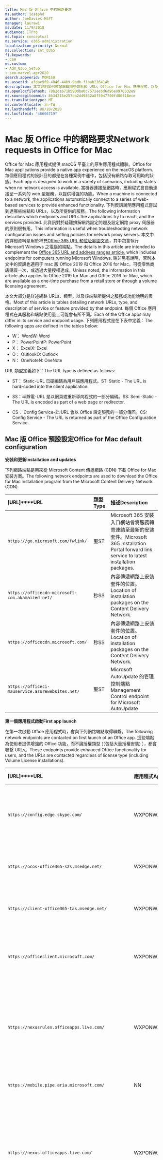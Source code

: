 ```yaml
---
title: Mac 版 Office 中的網路要求
ms.author: josephd
author: JoeDavies-MSFT
manager: laurawi
ms.date: 11/9/2018
audience: ITPro
ms.topic: conceptual
ms.service: o365-administration
localization_priority: Normal
ms.collection: Ent_O365
f1.keywords:
- CSH
ms.custom:
- Adm_O365_Setup
- seo-marvel-apr2020
search.appverid: MOM160
ms.assetid: afdae969-4046-44b9-9adb-f1bab216414b
description: 本文說明如何嘗試聯繫哪些端點和 URLs Office for Mac 應用程式，以及所提供的服務。
ms.openlocfilehash: 70b2da671b590dbe0c7572eebd6d96e0970532e9
ms.sourcegitcommit: 8634215e257ba2d49832a8f5947700fd00f18ece
ms.translationtype: MT
ms.contentlocale: zh-TW
ms.lasthandoff: 08/10/2020
ms.locfileid: "46606719"
---
```

# <a name="network-requests-in-office-for-mac"></a><span data-ttu-id="7caa7-103">Mac 版 Office 中的網路要求</span><span class="sxs-lookup"><span data-stu-id="7caa7-103">Network requests in Office for Mac</span></span>

<span data-ttu-id="7caa7-104">Office for Mac 應用程式提供 macOS 平臺上的原生應用程式體驗。</span><span class="sxs-lookup"><span data-stu-id="7caa7-104">Office for Mac applications provide a native app experience on the macOS platform.</span></span> <span data-ttu-id="7caa7-105">每個應用程式的設計目的都是在各種案例中運作，包括沒有網路存取可用時的狀態。</span><span class="sxs-lookup"><span data-stu-id="7caa7-105">Each app is designed to work in a variety of scenarios, including states when no network access is available.</span></span> <span data-ttu-id="7caa7-106">當機器連接至網路時，應用程式會自動連接至一系列的 web 型服務，以提供增強的功能。</span><span class="sxs-lookup"><span data-stu-id="7caa7-106">When a machine is connected to a network, the applications automatically connect to a series of web-based services to provide enhanced functionality.</span></span> <span data-ttu-id="7caa7-107">下列資訊說明應用程式嘗試到達哪些端點和 URLs，以及所提供的服務。</span><span class="sxs-lookup"><span data-stu-id="7caa7-107">The following information describes which endpoints and URLs the applications try to reach, and the services provided.</span></span> <span data-ttu-id="7caa7-108">此資訊對於疑難排解網路設定問題及設定網路 proxy 伺服器的原則很有用。</span><span class="sxs-lookup"><span data-stu-id="7caa7-108">This information is useful when troubleshooting network configuration issues and setting policies for network proxy servers.</span></span> <span data-ttu-id="7caa7-109">本文中的詳細資料是用於補充[Office 365 URL 和位址範圍文章](urls-and-ip-address-ranges.md)，其中包含執行 Microsoft Windows 之電腦的端點。</span><span class="sxs-lookup"><span data-stu-id="7caa7-109">The details in this article are intended to complement the [Office 365 URL and address ranges article](urls-and-ip-address-ranges.md), which includes endpoints for computers running Microsoft Windows.</span></span> <span data-ttu-id="7caa7-110">除非另有說明，否則本文中的資訊也適用于 mac 版 Office 2019 和 Office 2016 for Mac，可從零售商店購買一次，或透過大量授權達成。</span><span class="sxs-lookup"><span data-stu-id="7caa7-110">Unless noted, the information in this article also applies to Office 2019 for Mac and Office 2016 for Mac, which are available as a one-time purchase from a retail store or through a volume licensing agreement.</span></span> 

  
<span data-ttu-id="7caa7-111">本文大部分是詳述網路 URLs、類型，以及該端點所提供之服務或功能說明的表格。</span><span class="sxs-lookup"><span data-stu-id="7caa7-111">Most of this article is tables detailing network URLs, type, and description of service or feature provided by that endpoint.</span></span> <span data-ttu-id="7caa7-112">每個 Office 應用程式在其服務和端點使用量上可能會有所不同。</span><span class="sxs-lookup"><span data-stu-id="7caa7-112">Each of the Office apps may differ in its service and endpoint usage.</span></span> <span data-ttu-id="7caa7-113">下列應用程式是在下表中定義：</span><span class="sxs-lookup"><span data-stu-id="7caa7-113">The following apps are defined in the tables below:</span></span>
  
- <span data-ttu-id="7caa7-114">W： Word</span><span class="sxs-lookup"><span data-stu-id="7caa7-114">W: Word</span></span>
- <span data-ttu-id="7caa7-115">P： PowerPoint</span><span class="sxs-lookup"><span data-stu-id="7caa7-115">P: PowerPoint</span></span>
- <span data-ttu-id="7caa7-116">X： Excel</span><span class="sxs-lookup"><span data-stu-id="7caa7-116">X: Excel</span></span>
- <span data-ttu-id="7caa7-117">O： Outlook</span><span class="sxs-lookup"><span data-stu-id="7caa7-117">O: Outlook</span></span>
- <span data-ttu-id="7caa7-118">N： OneNote</span><span class="sxs-lookup"><span data-stu-id="7caa7-118">N: OneNote</span></span>
   
<span data-ttu-id="7caa7-119">URL 類型定義如下：</span><span class="sxs-lookup"><span data-stu-id="7caa7-119">The URL type is defined as follows:</span></span>
  
- <span data-ttu-id="7caa7-120">ST： Static-URL 已硬編碼為用戶端應用程式。</span><span class="sxs-lookup"><span data-stu-id="7caa7-120">ST: Static - The URL is hard-coded into the client application.</span></span>
    
- <span data-ttu-id="7caa7-121">SS：半靜電-URL 是以網頁或重新導向程式的一部分編碼。</span><span class="sxs-lookup"><span data-stu-id="7caa7-121">SS: Semi-Static - The URL is encoded as part of a web page or redirector.</span></span>
    
- <span data-ttu-id="7caa7-122">CS： Config Service-此 URL 會以 Office 設定服務的一部分傳回。</span><span class="sxs-lookup"><span data-stu-id="7caa7-122">CS: Config Service - The URL is returned as part of the Office Configuration Service.</span></span>

    
## <a name="office-for-mac-default-configuration"></a><span data-ttu-id="7caa7-123">Mac 版 Office 預設設定</span><span class="sxs-lookup"><span data-stu-id="7caa7-123">Office for Mac default configuration</span></span>

 <span data-ttu-id="7caa7-124">**安裝和更新**</span><span class="sxs-lookup"><span data-stu-id="7caa7-124">**Installation and updates**</span></span>
  
<span data-ttu-id="7caa7-125">下列網路端點是用來從 Microsoft Content 傳遞網路 (CDN) 下載 Office for Mac 安裝方案。</span><span class="sxs-lookup"><span data-stu-id="7caa7-125">The following network endpoints are used to download the Office for Mac installation program from the Microsoft Content Delivery Network (CDN).</span></span>
  
|<span data-ttu-id="7caa7-126">[URL]\*\*\*\*</span><span class="sxs-lookup"><span data-stu-id="7caa7-126">**URL**</span></span>|<span data-ttu-id="7caa7-127">**類型**</span><span class="sxs-lookup"><span data-stu-id="7caa7-127">**Type**</span></span>|<span data-ttu-id="7caa7-128">**描述**</span><span class="sxs-lookup"><span data-stu-id="7caa7-128">**Description**</span></span>|
|:-----|:-----|:-----|
|```https://go.microsoft.com/fwlink/```  <br/> |<span data-ttu-id="7caa7-129">聖</span><span class="sxs-lookup"><span data-stu-id="7caa7-129">ST</span></span>  <br/> |<span data-ttu-id="7caa7-130">Microsoft 365 安裝入口網站會將服務轉寄連結至最新的安裝套件。</span><span class="sxs-lookup"><span data-stu-id="7caa7-130">Microsoft 365 Installation Portal forward link service to latest installation packages.</span></span>  <br/> |
|```https://officecdn-microsoft-com.akamaized.net/```  <br/> |<span data-ttu-id="7caa7-131">秒</span><span class="sxs-lookup"><span data-stu-id="7caa7-131">SS</span></span>  <br/> |<span data-ttu-id="7caa7-132">內容傳遞網路上安裝套件的位置。</span><span class="sxs-lookup"><span data-stu-id="7caa7-132">Location of installation packages on the Content Delivery Network.</span></span>  <br/> |
|```https://officecdn.microsoft.com/```  <br/> |<span data-ttu-id="7caa7-133">秒</span><span class="sxs-lookup"><span data-stu-id="7caa7-133">SS</span></span>  <br/> |<span data-ttu-id="7caa7-134">內容傳遞網路上安裝套件的位置。</span><span class="sxs-lookup"><span data-stu-id="7caa7-134">Location of installation packages on the Content Delivery Network.</span></span>  <br/> |
|```https://officeci-mauservice.azurewebsites.net/```  <br/> |<span data-ttu-id="7caa7-135">聖</span><span class="sxs-lookup"><span data-stu-id="7caa7-135">ST</span></span>  <br/> |<span data-ttu-id="7caa7-136">Microsoft AutoUpdate 的管理控制端點</span><span class="sxs-lookup"><span data-stu-id="7caa7-136">Management Control endpoint for Microsoft AutoUpdate</span></span>  <br/> |
   
 <span data-ttu-id="7caa7-137">**第一個應用程式啟動**</span><span class="sxs-lookup"><span data-stu-id="7caa7-137">**First app launch**</span></span>
  
<span data-ttu-id="7caa7-138">在第一次啟動 Office 應用程式時，會與下列網路端點取得聯繫。</span><span class="sxs-lookup"><span data-stu-id="7caa7-138">The following network endpoints are contacted on first launch of an Office app.</span></span> <span data-ttu-id="7caa7-139">這些端點為使用者提供增強的 Office 功能，而不論授權類型 (（包括大量授權安裝) ），都會聯繫 URLs。</span><span class="sxs-lookup"><span data-stu-id="7caa7-139">These endpoints provide enhanced Office functionality for users, and the URLs are contacted regardless of license type (including Volume License installations).</span></span>
  
|<span data-ttu-id="7caa7-140">[URL]\*\*\*\*</span><span class="sxs-lookup"><span data-stu-id="7caa7-140">**URL**</span></span>|<span data-ttu-id="7caa7-141">**應用程式**</span><span class="sxs-lookup"><span data-stu-id="7caa7-141">**Apps**</span></span>|<span data-ttu-id="7caa7-142">**類型**</span><span class="sxs-lookup"><span data-stu-id="7caa7-142">**Type**</span></span>|<span data-ttu-id="7caa7-143">**描述**</span><span class="sxs-lookup"><span data-stu-id="7caa7-143">**Description**</span></span>|
|:-----|:-----|:-----|:-----|
|```https://config.edge.skype.com/```  <br/> |<span data-ttu-id="7caa7-144">WXPON</span><span class="sxs-lookup"><span data-stu-id="7caa7-144">WXPON</span></span>  <br/> |<span data-ttu-id="7caa7-145">聖</span><span class="sxs-lookup"><span data-stu-id="7caa7-145">ST</span></span>  <br/> |<span data-ttu-id="7caa7-146">' Flighting ' 設定-允許功能變亮及實驗。</span><span class="sxs-lookup"><span data-stu-id="7caa7-146">'Flighting' Configuration - allows for feature light-up and experimentation.</span></span>  <br/> |
|```https://ocos-office365-s2s.msedge.net/```  <br/> |<span data-ttu-id="7caa7-147">WXPON</span><span class="sxs-lookup"><span data-stu-id="7caa7-147">WXPON</span></span>  <br/> |<span data-ttu-id="7caa7-148">聖</span><span class="sxs-lookup"><span data-stu-id="7caa7-148">ST</span></span>  <br/> |<span data-ttu-id="7caa7-149">' Flighting ' 網路設定測試</span><span class="sxs-lookup"><span data-stu-id="7caa7-149">'Flighting' Network Configuration Test</span></span>  <br/> |
|```https://client-office365-tas.msedge.net/```  <br/> |<span data-ttu-id="7caa7-150">WXPON</span><span class="sxs-lookup"><span data-stu-id="7caa7-150">WXPON</span></span>  <br/> |<span data-ttu-id="7caa7-151">聖</span><span class="sxs-lookup"><span data-stu-id="7caa7-151">ST</span></span>  <br/> |<span data-ttu-id="7caa7-152">' Flighting ' 網路設定測試</span><span class="sxs-lookup"><span data-stu-id="7caa7-152">'Flighting' Network Configuration Test</span></span>  <br/> |
|```https://officeclient.microsoft.com/```  <br/> |<span data-ttu-id="7caa7-153">WXPON</span><span class="sxs-lookup"><span data-stu-id="7caa7-153">WXPON</span></span>  <br/> |<span data-ttu-id="7caa7-154">聖</span><span class="sxs-lookup"><span data-stu-id="7caa7-154">ST</span></span>  <br/> |<span data-ttu-id="7caa7-155">Office 設定服務-服務端點的主清單。</span><span class="sxs-lookup"><span data-stu-id="7caa7-155">Office Configuration Service - Master list of service endpoints.</span></span>  <br/> |
|```https://nexusrules.officeapps.live.com/```  <br/> |<span data-ttu-id="7caa7-156">WXPON</span><span class="sxs-lookup"><span data-stu-id="7caa7-156">WXPON</span></span>  <br/> |<span data-ttu-id="7caa7-157">聖</span><span class="sxs-lookup"><span data-stu-id="7caa7-157">ST</span></span>  <br/> |<span data-ttu-id="7caa7-158">Office 規則遙測下載-告知用戶端要上傳至遙測服務的資料和事件。</span><span class="sxs-lookup"><span data-stu-id="7caa7-158">Office Rules Telemetry download - Informs the client about what data and events to upload to the telemetry service.</span></span>  <br/> |
|```https://mobile.pipe.aria.microsoft.com/```  <br/> |<span data-ttu-id="7caa7-159">N</span><span class="sxs-lookup"><span data-stu-id="7caa7-159">N</span></span>  <br/> |<span data-ttu-id="7caa7-160">Cs</span><span class="sxs-lookup"><span data-stu-id="7caa7-160">CS</span></span>  <br/> |<span data-ttu-id="7caa7-161">OneNote 遙測服務</span><span class="sxs-lookup"><span data-stu-id="7caa7-161">OneNote Telemetry Service</span></span>  <br/> |
|```https://nexus.officeapps.live.com/```  <br/> |<span data-ttu-id="7caa7-162">WXPON</span><span class="sxs-lookup"><span data-stu-id="7caa7-162">WXPON</span></span>  <br/> |<span data-ttu-id="7caa7-163">聖</span><span class="sxs-lookup"><span data-stu-id="7caa7-163">ST</span></span>  <br/> |<span data-ttu-id="7caa7-164">Office 遙測上傳報告-"Heartbeart" 和在用戶端發生的錯誤事件會上傳至遙測服務。</span><span class="sxs-lookup"><span data-stu-id="7caa7-164">Office Telemetry Upload Reporting - "Heartbeart" and error events that occur on the client are uploaded to the telemetry service.</span></span>  <br/> |
|```https://templateservice.office.com/```  <br/> |<span data-ttu-id="7caa7-165">WXP</span><span class="sxs-lookup"><span data-stu-id="7caa7-165">WXP</span></span>  <br/> |<span data-ttu-id="7caa7-166">Cs</span><span class="sxs-lookup"><span data-stu-id="7caa7-166">CS</span></span>  <br/> |<span data-ttu-id="7caa7-167">Office 範本服務-為使用者提供線上檔範本。</span><span class="sxs-lookup"><span data-stu-id="7caa7-167">Office Template Service - Provides users with online document templates.</span></span>  <br/> |
|```https://omextemplates.content.office.net/```  <br/> |<span data-ttu-id="7caa7-168">WXP</span><span class="sxs-lookup"><span data-stu-id="7caa7-168">WXP</span></span>  <br/> |<span data-ttu-id="7caa7-169">Cs</span><span class="sxs-lookup"><span data-stu-id="7caa7-169">CS</span></span>  <br/> |<span data-ttu-id="7caa7-170">Office 範本下載-PNG 範本影像的儲存。</span><span class="sxs-lookup"><span data-stu-id="7caa7-170">Office Templates Downloads - Storage of PNG template images.</span></span>  <br/> |
|```https://store.office.com/```  <br/> |<span data-ttu-id="7caa7-171">WXP</span><span class="sxs-lookup"><span data-stu-id="7caa7-171">WXP</span></span>  <br/> |<span data-ttu-id="7caa7-172">Cs</span><span class="sxs-lookup"><span data-stu-id="7caa7-172">CS</span></span>  <br/> |<span data-ttu-id="7caa7-173">Office 應用程式的儲存區設定。</span><span class="sxs-lookup"><span data-stu-id="7caa7-173">Store configuration for Office apps.</span></span>  <br/> |
|```https://odc.officeapps.live.com/```  <br/> |<span data-ttu-id="7caa7-174">WXPN</span><span class="sxs-lookup"><span data-stu-id="7caa7-174">WXPN</span></span>  <br/> |<span data-ttu-id="7caa7-175">Cs</span><span class="sxs-lookup"><span data-stu-id="7caa7-175">CS</span></span>  <br/> |<span data-ttu-id="7caa7-176">Office 檔整合服務目錄 (服務和端點的清單) 和主領域探索。</span><span class="sxs-lookup"><span data-stu-id="7caa7-176">Office Document Integration Services Catalog (list of services and endpoints) and Home Realm Discovery.</span></span>  <br/> |
|```https://cdn.odc.officeapps.live.com/```  <br/> |<span data-ttu-id="7caa7-177">WXPON</span><span class="sxs-lookup"><span data-stu-id="7caa7-177">WXPON</span></span>  <br/> |<span data-ttu-id="7caa7-178">Cs</span><span class="sxs-lookup"><span data-stu-id="7caa7-178">CS</span></span>  <br/> |<span data-ttu-id="7caa7-179">家用領域探索 v2 的資源 (15.40 和更新版本) </span><span class="sxs-lookup"><span data-stu-id="7caa7-179">Resources for Home Realm Discovery v2 (15.40 and later)</span></span>  <br/> |
|```https://officecdn.microsoft.com/```  <br/> |<span data-ttu-id="7caa7-180">WXPON</span><span class="sxs-lookup"><span data-stu-id="7caa7-180">WXPON</span></span>  <br/> |<span data-ttu-id="7caa7-181">聖</span><span class="sxs-lookup"><span data-stu-id="7caa7-181">ST</span></span>  <br/> |<span data-ttu-id="7caa7-182">Microsoft AutoUpdate 資訊清單-檢查是否有可用的更新</span><span class="sxs-lookup"><span data-stu-id="7caa7-182">Microsoft AutoUpdate Manifests - checks to see if there are updates available</span></span>  <br/> |
|```https://ajax.aspnetcdn.com/```  <br/> |<span data-ttu-id="7caa7-183">WXPO</span><span class="sxs-lookup"><span data-stu-id="7caa7-183">WXPO</span></span>  <br/> |<span data-ttu-id="7caa7-184">秒</span><span class="sxs-lookup"><span data-stu-id="7caa7-184">SS</span></span>  <br/> |<span data-ttu-id="7caa7-185">Microsoft Ajax JavaScript 程式庫</span><span class="sxs-lookup"><span data-stu-id="7caa7-185">Microsoft Ajax JavaScript Library</span></span>  <br/> |
|```https://wikipedia.firstpartyapps.oaspapps.com/```  <br/> |<span data-ttu-id="7caa7-186">W</span><span class="sxs-lookup"><span data-stu-id="7caa7-186">W</span></span>  <br/> |<span data-ttu-id="7caa7-187">秒</span><span class="sxs-lookup"><span data-stu-id="7caa7-187">SS</span></span>  <br/> |<span data-ttu-id="7caa7-188">適用于 Office 的維琪百科應用程式設定和資源。</span><span class="sxs-lookup"><span data-stu-id="7caa7-188">Wikipedia app for Office configuration and resources.</span></span>  <br/> |
|```https://excelbingmap.firstpartyapps.oaspapps.com/```  <br/> |<span data-ttu-id="7caa7-189">X</span><span class="sxs-lookup"><span data-stu-id="7caa7-189">X</span></span>  <br/> |<span data-ttu-id="7caa7-190">秒</span><span class="sxs-lookup"><span data-stu-id="7caa7-190">SS</span></span>  <br/> |<span data-ttu-id="7caa7-191">適用于 Office 設定和資源的 Bing 地圖應用程式。</span><span class="sxs-lookup"><span data-stu-id="7caa7-191">Bing Map app for Office configuration and resources.</span></span>  <br/> |
|```https://peoplegraph.firstpartyapps.oaspapps.com/```  <br/> |<span data-ttu-id="7caa7-192">X</span><span class="sxs-lookup"><span data-stu-id="7caa7-192">X</span></span>  <br/> |<span data-ttu-id="7caa7-193">秒</span><span class="sxs-lookup"><span data-stu-id="7caa7-193">SS</span></span>  <br/> |<span data-ttu-id="7caa7-194">Office 設定和資源的人員圖表應用程式。</span><span class="sxs-lookup"><span data-stu-id="7caa7-194">People Graph app for Office configuration and resources.</span></span>  <br/> |
|```https://www.onenote.com/```  <br/> |<span data-ttu-id="7caa7-195">N</span><span class="sxs-lookup"><span data-stu-id="7caa7-195">N</span></span>  <br/> |<span data-ttu-id="7caa7-196">聖</span><span class="sxs-lookup"><span data-stu-id="7caa7-196">ST</span></span>  <br/> |<span data-ttu-id="7caa7-197">OneNote 的新內容。</span><span class="sxs-lookup"><span data-stu-id="7caa7-197">What's New content for OneNote.</span></span>  <br/> |
|```https://site-cdn.onenote.net/```  <br/> |<span data-ttu-id="7caa7-198">N</span><span class="sxs-lookup"><span data-stu-id="7caa7-198">N</span></span>  <br/> |<span data-ttu-id="7caa7-199">聖</span><span class="sxs-lookup"><span data-stu-id="7caa7-199">ST</span></span>  <br/> |<span data-ttu-id="7caa7-200">OneNote 的新內容。</span><span class="sxs-lookup"><span data-stu-id="7caa7-200">New content for OneNote.</span></span>  <br/> |
|```https://site-cdn.onenote.net/```  <br/> |<span data-ttu-id="7caa7-201">N</span><span class="sxs-lookup"><span data-stu-id="7caa7-201">N</span></span>  <br/> |<span data-ttu-id="7caa7-202">秒</span><span class="sxs-lookup"><span data-stu-id="7caa7-202">SS</span></span>  <br/> |<span data-ttu-id="7caa7-203">OneNote 的新圖像。</span><span class="sxs-lookup"><span data-stu-id="7caa7-203">What's New images for OneNote.</span></span>  <br/> |
|```https://acompli.helpshift.com/```  <br/> |<span data-ttu-id="7caa7-204">O</span><span class="sxs-lookup"><span data-stu-id="7caa7-204">O</span></span>  <br/> |<span data-ttu-id="7caa7-205">聖</span><span class="sxs-lookup"><span data-stu-id="7caa7-205">ST</span></span>  <br/> |<span data-ttu-id="7caa7-206">應用程式內支援服務。</span><span class="sxs-lookup"><span data-stu-id="7caa7-206">In-app Support Service.</span></span>  <br/> |
|```https://prod-global-autodetect.acompli.net/```  <br/> |<span data-ttu-id="7caa7-207">O</span><span class="sxs-lookup"><span data-stu-id="7caa7-207">O</span></span>  <br/> |<span data-ttu-id="7caa7-208">聖</span><span class="sxs-lookup"><span data-stu-id="7caa7-208">ST</span></span>  <br/> |<span data-ttu-id="7caa7-209">電子郵件帳戶偵測服務。</span><span class="sxs-lookup"><span data-stu-id="7caa7-209">Email Account Detection Service.</span></span>  <br/> |
|```https://autodiscover-s.outlook.com/```  <br/> |<span data-ttu-id="7caa7-210">WXPO</span><span class="sxs-lookup"><span data-stu-id="7caa7-210">WXPO</span></span>  <br/> |<span data-ttu-id="7caa7-211">聖</span><span class="sxs-lookup"><span data-stu-id="7caa7-211">ST</span></span>  <br/> |<span data-ttu-id="7caa7-212">Outlook 自動探索</span><span class="sxs-lookup"><span data-stu-id="7caa7-212">Outlook AutoDiscovery</span></span>  <br/> |
|```https://outlook.office365.com/```  <br/> |<span data-ttu-id="7caa7-213">WXPO</span><span class="sxs-lookup"><span data-stu-id="7caa7-213">WXPO</span></span>  <br/> |<span data-ttu-id="7caa7-214">聖</span><span class="sxs-lookup"><span data-stu-id="7caa7-214">ST</span></span>  <br/> |<span data-ttu-id="7caa7-215">Microsoft 365 服務的 Outlook 端點。</span><span class="sxs-lookup"><span data-stu-id="7caa7-215">Outlook endpoint for Microsoft 365 service.</span></span>  <br/> |
|```https://r1.res.office365.com/```  <br/> |<span data-ttu-id="7caa7-216">O</span><span class="sxs-lookup"><span data-stu-id="7caa7-216">O</span></span>  <br/> |<span data-ttu-id="7caa7-217">聖</span><span class="sxs-lookup"><span data-stu-id="7caa7-217">ST</span></span>  <br/> |<span data-ttu-id="7caa7-218">Outlook 增益集的圖示。</span><span class="sxs-lookup"><span data-stu-id="7caa7-218">Icons for Outlook add-ins.</span></span>  <br/> |
   
> [!NOTE]
> <span data-ttu-id="7caa7-219">Office 設定服務充當所有 Microsoft Office 用戶端的自動探索服務，而不只是 Mac 的功能。</span><span class="sxs-lookup"><span data-stu-id="7caa7-219">The Office Configuration Service acts as an auto-discovery service for all Microsoft Office clients, not just for Mac.</span></span> <span data-ttu-id="7caa7-220">在回應中傳回的端點是非靜態的，因為這項變更很少，但仍然可行。</span><span class="sxs-lookup"><span data-stu-id="7caa7-220">The endpoints returned in the response are semi-static in that change is very infrequent, but still possible.</span></span> 
  
 <span data-ttu-id="7caa7-221">**登入**</span><span class="sxs-lookup"><span data-stu-id="7caa7-221">**Sign-in**</span></span>
  
<span data-ttu-id="7caa7-222">登入雲端式儲存體時，會聯繫到下列網路端點。</span><span class="sxs-lookup"><span data-stu-id="7caa7-222">The following network endpoints are contacted when signing in to cloud-based storage.</span></span> <span data-ttu-id="7caa7-223">視您的帳戶類型而定，可能會聯繫到不同的服務。</span><span class="sxs-lookup"><span data-stu-id="7caa7-223">Depending on your account type, different services may be contacted.</span></span> <span data-ttu-id="7caa7-224">例如：</span><span class="sxs-lookup"><span data-stu-id="7caa7-224">For example:</span></span>
  
- <span data-ttu-id="7caa7-225">**MSA： Microsoft 帳戶**-通常用於消費和零售案例</span><span class="sxs-lookup"><span data-stu-id="7caa7-225">**MSA: Microsoft Account** - typically used for consumer and retail scenarios</span></span> 
    
- <span data-ttu-id="7caa7-226">**OrgID：組織帳戶**-通常用於商業案例</span><span class="sxs-lookup"><span data-stu-id="7caa7-226">**OrgID: Organization Account** - typically used for commercial scenarios</span></span> 
    
|<span data-ttu-id="7caa7-227">[URL]\*\*\*\*</span><span class="sxs-lookup"><span data-stu-id="7caa7-227">**URL**</span></span>|<span data-ttu-id="7caa7-228">**應用程式**</span><span class="sxs-lookup"><span data-stu-id="7caa7-228">**Apps**</span></span>|<span data-ttu-id="7caa7-229">**類型**</span><span class="sxs-lookup"><span data-stu-id="7caa7-229">**Type**</span></span>|<span data-ttu-id="7caa7-230">**描述**</span><span class="sxs-lookup"><span data-stu-id="7caa7-230">**Description**</span></span>|
|:-----|:-----|:-----|:-----|
|```https://login.windows.net/```  <br/> |<span data-ttu-id="7caa7-231">WXPON</span><span class="sxs-lookup"><span data-stu-id="7caa7-231">WXPON</span></span>  <br/> |<span data-ttu-id="7caa7-232">聖</span><span class="sxs-lookup"><span data-stu-id="7caa7-232">ST</span></span>  <br/> |<span data-ttu-id="7caa7-233">Windows 授權服務</span><span class="sxs-lookup"><span data-stu-id="7caa7-233">Windows Authorization Service</span></span>  <br/> |
|```https://login.microsoftonline.com/```  <br/> |<span data-ttu-id="7caa7-234">WXPON</span><span class="sxs-lookup"><span data-stu-id="7caa7-234">WXPON</span></span>  <br/> |<span data-ttu-id="7caa7-235">聖</span><span class="sxs-lookup"><span data-stu-id="7caa7-235">ST</span></span>  <br/> |<span data-ttu-id="7caa7-236">Microsoft 365 登入服務 (OrgID) </span><span class="sxs-lookup"><span data-stu-id="7caa7-236">Microsoft 365 Login Service (OrgID)</span></span>  <br/> |
|```https://login.live.com/```  <br/> |<span data-ttu-id="7caa7-237">WXPON</span><span class="sxs-lookup"><span data-stu-id="7caa7-237">WXPON</span></span>  <br/> |<span data-ttu-id="7caa7-238">聖</span><span class="sxs-lookup"><span data-stu-id="7caa7-238">ST</span></span>  <br/> |<span data-ttu-id="7caa7-239">Microsoft 帳戶登入服務 (MSA) </span><span class="sxs-lookup"><span data-stu-id="7caa7-239">Microsoft Account Login Service (MSA)</span></span>  <br/> |
|```https://auth.gfx.ms/```  <br/> |<span data-ttu-id="7caa7-240">WXPON</span><span class="sxs-lookup"><span data-stu-id="7caa7-240">WXPON</span></span>  <br/> |<span data-ttu-id="7caa7-241">Cs</span><span class="sxs-lookup"><span data-stu-id="7caa7-241">CS</span></span>  <br/> |<span data-ttu-id="7caa7-242">Microsoft 帳戶登入服務協助 (MSA) </span><span class="sxs-lookup"><span data-stu-id="7caa7-242">Microsoft Account Login Service Helper (MSA)</span></span>  <br/> |
|```https://secure.aadcdn.microsoftonline-p.com/```  <br/> |<span data-ttu-id="7caa7-243">WXPON</span><span class="sxs-lookup"><span data-stu-id="7caa7-243">WXPON</span></span>  <br/> |<span data-ttu-id="7caa7-244">秒</span><span class="sxs-lookup"><span data-stu-id="7caa7-244">SS</span></span>  <br/> |<span data-ttu-id="7caa7-245">Microsoft 365 登入署名 (OrgID) </span><span class="sxs-lookup"><span data-stu-id="7caa7-245">Microsoft 365 Login Branding (OrgID)</span></span>  <br/> |
|```https://ocws.officeapps.live.com/```  <br/> |<span data-ttu-id="7caa7-246">WXPN</span><span class="sxs-lookup"><span data-stu-id="7caa7-246">WXPN</span></span>  <br/> |<span data-ttu-id="7caa7-247">Cs</span><span class="sxs-lookup"><span data-stu-id="7caa7-247">CS</span></span>  <br/> |<span data-ttu-id="7caa7-248">檔和位置存放區定位器</span><span class="sxs-lookup"><span data-stu-id="7caa7-248">Document and Places Storage Locator</span></span>  <br/> |
|```https://roaming.officeapps.live.com/```  <br/> |<span data-ttu-id="7caa7-249">WXPN</span><span class="sxs-lookup"><span data-stu-id="7caa7-249">WXPN</span></span>  <br/> |<span data-ttu-id="7caa7-250">Cs</span><span class="sxs-lookup"><span data-stu-id="7caa7-250">CS</span></span>  <br/> |<span data-ttu-id="7caa7-251">最近使用 (MRU) 檔服務</span><span class="sxs-lookup"><span data-stu-id="7caa7-251">Most Recently Used (MRU) document service</span></span>  <br/> |
   
> [!NOTE]
> <span data-ttu-id="7caa7-252">若為訂閱型和零售授權，登入都會啟用產品，並可存取雲端資源，例如 OneDrive。</span><span class="sxs-lookup"><span data-stu-id="7caa7-252">For subscription-based and retail licenses, signing in both activates the product, and enables access to cloud resources such as OneDrive.</span></span> <span data-ttu-id="7caa7-253">在大量授權安裝中，預設) 使用者仍會收到登入 (，但只有在產品已經啟用時，才需要存取雲端資源。</span><span class="sxs-lookup"><span data-stu-id="7caa7-253">For Volume License installations, users are still prompted to sign-in (by default), but that is only required for access to cloud resources, as the product is already activated.</span></span> 
  
 <span data-ttu-id="7caa7-254">**產品啟用**</span><span class="sxs-lookup"><span data-stu-id="7caa7-254">**Product activation**</span></span>
  
<span data-ttu-id="7caa7-255">下列網路端點適用于 Microsoft 365 訂閱和零售授權啟用。</span><span class="sxs-lookup"><span data-stu-id="7caa7-255">The following network endpoints apply to Microsoft 365 Subscription and Retail License activations.</span></span> <span data-ttu-id="7caa7-256">具體而言，這不會套用到大量授權安裝。</span><span class="sxs-lookup"><span data-stu-id="7caa7-256">Specifically, this does NOT apply to Volume License installations.</span></span>
  
|<span data-ttu-id="7caa7-257">[URL]\*\*\*\*</span><span class="sxs-lookup"><span data-stu-id="7caa7-257">**URL**</span></span>|<span data-ttu-id="7caa7-258">**應用程式**</span><span class="sxs-lookup"><span data-stu-id="7caa7-258">**Apps**</span></span>|<span data-ttu-id="7caa7-259">**類型**</span><span class="sxs-lookup"><span data-stu-id="7caa7-259">**Type**</span></span>|<span data-ttu-id="7caa7-260">**描述**</span><span class="sxs-lookup"><span data-stu-id="7caa7-260">**Description**</span></span>|
|:-----|:-----|:-----|:-----|
|```https://ols.officeapps.live.com/```  <br/> |<span data-ttu-id="7caa7-261">WXPON</span><span class="sxs-lookup"><span data-stu-id="7caa7-261">WXPON</span></span>  <br/> |<span data-ttu-id="7caa7-262">Cs</span><span class="sxs-lookup"><span data-stu-id="7caa7-262">CS</span></span>  <br/> |<span data-ttu-id="7caa7-263">Office 授權服務</span><span class="sxs-lookup"><span data-stu-id="7caa7-263">Office Licensing Service</span></span>  <br/> |
   
 <span data-ttu-id="7caa7-264">**新的內容**</span><span class="sxs-lookup"><span data-stu-id="7caa7-264">**What's New content**</span></span>
  
<span data-ttu-id="7caa7-265">下列網路端點只適用于 Microsoft 365 訂閱。</span><span class="sxs-lookup"><span data-stu-id="7caa7-265">The following network endpoints apply to Microsoft 365 Subscription only.</span></span>
  
|<span data-ttu-id="7caa7-266">[URL]\*\*\*\*</span><span class="sxs-lookup"><span data-stu-id="7caa7-266">**URL**</span></span>|<span data-ttu-id="7caa7-267">**應用程式**</span><span class="sxs-lookup"><span data-stu-id="7caa7-267">**Apps**</span></span>|<span data-ttu-id="7caa7-268">**類型**</span><span class="sxs-lookup"><span data-stu-id="7caa7-268">**Type**</span></span>|<span data-ttu-id="7caa7-269">**描述**</span><span class="sxs-lookup"><span data-stu-id="7caa7-269">**Description**</span></span>|
|:-----|:-----|:-----|:-----|
|```https://contentstorage.osi.office.net/```  <br/> |<span data-ttu-id="7caa7-270">WXPO</span><span class="sxs-lookup"><span data-stu-id="7caa7-270">WXPO</span></span>  <br/> |<span data-ttu-id="7caa7-271">秒</span><span class="sxs-lookup"><span data-stu-id="7caa7-271">SS</span></span>  <br/> |<span data-ttu-id="7caa7-272">何謂「新的 JSON 頁面」內容。</span><span class="sxs-lookup"><span data-stu-id="7caa7-272">What's New JSON page content.</span></span>  <br/> |
   
 <span data-ttu-id="7caa7-273">**研究工具**</span><span class="sxs-lookup"><span data-stu-id="7caa7-273">**Researcher**</span></span>
  
<span data-ttu-id="7caa7-274">下列網路端點只適用于 Microsoft 365 訂閱。</span><span class="sxs-lookup"><span data-stu-id="7caa7-274">The following network endpoints apply to Microsoft 365 Subscription only.</span></span>
  
|<span data-ttu-id="7caa7-275">[URL]\*\*\*\*</span><span class="sxs-lookup"><span data-stu-id="7caa7-275">**URL**</span></span>|<span data-ttu-id="7caa7-276">**應用程式**</span><span class="sxs-lookup"><span data-stu-id="7caa7-276">**Apps**</span></span>|<span data-ttu-id="7caa7-277">**類型**</span><span class="sxs-lookup"><span data-stu-id="7caa7-277">**Type**</span></span>|<span data-ttu-id="7caa7-278">**描述**</span><span class="sxs-lookup"><span data-stu-id="7caa7-278">**Description**</span></span>|
|:-----|:-----|:-----|:-----|
|```https://entity.osi.office.net/```  <br/> |<span data-ttu-id="7caa7-279">W</span><span class="sxs-lookup"><span data-stu-id="7caa7-279">W</span></span>  <br/> |<span data-ttu-id="7caa7-280">Cs</span><span class="sxs-lookup"><span data-stu-id="7caa7-280">CS</span></span>  <br/> |<span data-ttu-id="7caa7-281">研究員 Web 服務</span><span class="sxs-lookup"><span data-stu-id="7caa7-281">Researcher Web Service</span></span>  <br/> |
|```https://cdn.entity.osi.office.net/```  <br/> |<span data-ttu-id="7caa7-282">W</span><span class="sxs-lookup"><span data-stu-id="7caa7-282">W</span></span>  <br/> |<span data-ttu-id="7caa7-283">Cs</span><span class="sxs-lookup"><span data-stu-id="7caa7-283">CS</span></span>  <br/> |<span data-ttu-id="7caa7-284">研究員靜態內容</span><span class="sxs-lookup"><span data-stu-id="7caa7-284">Researcher Static Content</span></span>  <br/> |
|```https://www.bing.com/```  <br/> |<span data-ttu-id="7caa7-285">W</span><span class="sxs-lookup"><span data-stu-id="7caa7-285">W</span></span>  <br/> |<span data-ttu-id="7caa7-286">Cs</span><span class="sxs-lookup"><span data-stu-id="7caa7-286">CS</span></span>  <br/> |<span data-ttu-id="7caa7-287">研究員內容提供者</span><span class="sxs-lookup"><span data-stu-id="7caa7-287">Researcher Content Provider</span></span>  <br/> |
   
 <span data-ttu-id="7caa7-288">**智慧查閱**</span><span class="sxs-lookup"><span data-stu-id="7caa7-288">**Smart Lookup**</span></span>
  
<span data-ttu-id="7caa7-289">下列網路端點同時適用于 Microsoft 365 訂閱和零售/大量授權啟用。</span><span class="sxs-lookup"><span data-stu-id="7caa7-289">The following network endpoints apply to both Microsoft 365 Subscription and Retail/Volume License activations.</span></span>
  
|<span data-ttu-id="7caa7-290">[URL]\*\*\*\*</span><span class="sxs-lookup"><span data-stu-id="7caa7-290">**URL**</span></span>|<span data-ttu-id="7caa7-291">**應用程式**</span><span class="sxs-lookup"><span data-stu-id="7caa7-291">**Apps**</span></span>|<span data-ttu-id="7caa7-292">**類型**</span><span class="sxs-lookup"><span data-stu-id="7caa7-292">**Type**</span></span>|<span data-ttu-id="7caa7-293">**描述**</span><span class="sxs-lookup"><span data-stu-id="7caa7-293">**Description**</span></span>|
|:-----|:-----|:-----|:-----|
|```https://uci.officeapps.live.com/```  <br/> |<span data-ttu-id="7caa7-294">WXPN</span><span class="sxs-lookup"><span data-stu-id="7caa7-294">WXPN</span></span>  <br/> |<span data-ttu-id="7caa7-295">Cs</span><span class="sxs-lookup"><span data-stu-id="7caa7-295">CS</span></span>  <br/> |<span data-ttu-id="7caa7-296">Insights Web 服務</span><span class="sxs-lookup"><span data-stu-id="7caa7-296">Insights Web Service</span></span>  <br/> |
|```https://ajax.googleapis.com/```  <br/> |<span data-ttu-id="7caa7-297">WXPN</span><span class="sxs-lookup"><span data-stu-id="7caa7-297">WXPN</span></span>  <br/> |<span data-ttu-id="7caa7-298">Cs</span><span class="sxs-lookup"><span data-stu-id="7caa7-298">CS</span></span>  <br/> |<span data-ttu-id="7caa7-299">JQuery 程式庫</span><span class="sxs-lookup"><span data-stu-id="7caa7-299">JQuery Library</span></span>  <br/> |
|```https://cdnjs.cloudflare.com/```  <br/> |<span data-ttu-id="7caa7-300">WXPN</span><span class="sxs-lookup"><span data-stu-id="7caa7-300">WXPN</span></span>  <br/> |<span data-ttu-id="7caa7-301">Cs</span><span class="sxs-lookup"><span data-stu-id="7caa7-301">CS</span></span>  <br/> |<span data-ttu-id="7caa7-302">支援 JavaScript 程式庫</span><span class="sxs-lookup"><span data-stu-id="7caa7-302">Supporting JavaScript Library</span></span>  <br/> |
|```https://www.bing.com/```  <br/> |<span data-ttu-id="7caa7-303">WXPN</span><span class="sxs-lookup"><span data-stu-id="7caa7-303">WXPN</span></span>  <br/> |<span data-ttu-id="7caa7-304">Cs</span><span class="sxs-lookup"><span data-stu-id="7caa7-304">CS</span></span>  <br/> |<span data-ttu-id="7caa7-305">Insights 內容提供者</span><span class="sxs-lookup"><span data-stu-id="7caa7-305">Insights Content Provider</span></span>  <br/> |
|```https://tse1.mm.bing.net/```  <br/> |<span data-ttu-id="7caa7-306">WXPN</span><span class="sxs-lookup"><span data-stu-id="7caa7-306">WXPN</span></span>  <br/> |<span data-ttu-id="7caa7-307">Cs</span><span class="sxs-lookup"><span data-stu-id="7caa7-307">CS</span></span>  <br/> |<span data-ttu-id="7caa7-308">Insights 內容提供者</span><span class="sxs-lookup"><span data-stu-id="7caa7-308">Insights Content Provider</span></span>  <br/> |
   
 <span data-ttu-id="7caa7-309">**PowerPoint 設計工具**</span><span class="sxs-lookup"><span data-stu-id="7caa7-309">**PowerPoint Designer**</span></span>
  
<span data-ttu-id="7caa7-310">下列網路端點只適用于 Microsoft 365 訂閱。</span><span class="sxs-lookup"><span data-stu-id="7caa7-310">The following network endpoints apply to Microsoft 365 Subscription only.</span></span>
  
|<span data-ttu-id="7caa7-311">[URL]\*\*\*\*</span><span class="sxs-lookup"><span data-stu-id="7caa7-311">**URL**</span></span>|<span data-ttu-id="7caa7-312">**應用程式**</span><span class="sxs-lookup"><span data-stu-id="7caa7-312">**Apps**</span></span>|<span data-ttu-id="7caa7-313">**類型**</span><span class="sxs-lookup"><span data-stu-id="7caa7-313">**Type**</span></span>|<span data-ttu-id="7caa7-314">**描述**</span><span class="sxs-lookup"><span data-stu-id="7caa7-314">**Description**</span></span>|
|:-----|:-----|:-----|:-----|
|```https://pptsgs.officeapps.live.com/```  <br/> |<span data-ttu-id="7caa7-315">P</span><span class="sxs-lookup"><span data-stu-id="7caa7-315">P</span></span>  <br/> |<span data-ttu-id="7caa7-316">Cs</span><span class="sxs-lookup"><span data-stu-id="7caa7-316">CS</span></span>  <br/> |<span data-ttu-id="7caa7-317">PowerPoint 設計工具 web 服務</span><span class="sxs-lookup"><span data-stu-id="7caa7-317">PowerPoint Designer web service</span></span>  <br/> |
   
 <span data-ttu-id="7caa7-318">**PowerPoint 快速啟動工具**</span><span class="sxs-lookup"><span data-stu-id="7caa7-318">**PowerPoint QuickStarter**</span></span>
  
<span data-ttu-id="7caa7-319">下列網路端點只適用于 Microsoft 365 訂閱。</span><span class="sxs-lookup"><span data-stu-id="7caa7-319">The following network endpoints apply to Microsoft 365 Subscription only.</span></span>
  
|<span data-ttu-id="7caa7-320">[URL]\*\*\*\*</span><span class="sxs-lookup"><span data-stu-id="7caa7-320">**URL**</span></span>|<span data-ttu-id="7caa7-321">**應用程式**</span><span class="sxs-lookup"><span data-stu-id="7caa7-321">**Apps**</span></span>|<span data-ttu-id="7caa7-322">**類型**</span><span class="sxs-lookup"><span data-stu-id="7caa7-322">**Type**</span></span>|<span data-ttu-id="7caa7-323">**描述**</span><span class="sxs-lookup"><span data-stu-id="7caa7-323">**Description**</span></span>|
|:-----|:-----|:-----|:-----|
|```https://pptcts.officeapps.live.com/```  <br/> |<span data-ttu-id="7caa7-324">P</span><span class="sxs-lookup"><span data-stu-id="7caa7-324">P</span></span>  <br/> |<span data-ttu-id="7caa7-325">Cs</span><span class="sxs-lookup"><span data-stu-id="7caa7-325">CS</span></span>  <br/> |<span data-ttu-id="7caa7-326">PowerPoint 快速啟動工具 web 服務</span><span class="sxs-lookup"><span data-stu-id="7caa7-326">PowerPoint QuickStarter web service</span></span>  <br/> |
   
 <span data-ttu-id="7caa7-327">**傳送微笑/Frown**</span><span class="sxs-lookup"><span data-stu-id="7caa7-327">**Send a Smile/Frown**</span></span>
  
<span data-ttu-id="7caa7-328">下列網路端點同時適用于 Microsoft 365 訂閱和零售/大量授權啟用。</span><span class="sxs-lookup"><span data-stu-id="7caa7-328">The following network endpoints apply to both Microsoft 365 Subscription and Retail/Volume License activations.</span></span>
  
|<span data-ttu-id="7caa7-329">[URL]\*\*\*\*</span><span class="sxs-lookup"><span data-stu-id="7caa7-329">**URL**</span></span>|<span data-ttu-id="7caa7-330">**應用程式**</span><span class="sxs-lookup"><span data-stu-id="7caa7-330">**Apps**</span></span>|<span data-ttu-id="7caa7-331">**類型**</span><span class="sxs-lookup"><span data-stu-id="7caa7-331">**Type**</span></span>|<span data-ttu-id="7caa7-332">**描述**</span><span class="sxs-lookup"><span data-stu-id="7caa7-332">**Description**</span></span>|
|:-----|:-----|:-----|:-----|
|```https://sas.office.microsoft.com/```  <br/> |<span data-ttu-id="7caa7-333">WXPON</span><span class="sxs-lookup"><span data-stu-id="7caa7-333">WXPON</span></span>  <br/> |<span data-ttu-id="7caa7-334">Cs</span><span class="sxs-lookup"><span data-stu-id="7caa7-334">CS</span></span>  <br/> |<span data-ttu-id="7caa7-335">傳送微笑服務</span><span class="sxs-lookup"><span data-stu-id="7caa7-335">Send a Smile Service</span></span>  <br/> |
   
 <span data-ttu-id="7caa7-336">**聯絡人支援**</span><span class="sxs-lookup"><span data-stu-id="7caa7-336">**Contact Support**</span></span>
  
<span data-ttu-id="7caa7-337">下列網路端點同時適用于 Microsoft 365 訂閱和零售/大量授權啟用。</span><span class="sxs-lookup"><span data-stu-id="7caa7-337">The following network endpoints apply to both Microsoft 365 Subscription and Retail/Volume License activations.</span></span>
  
|<span data-ttu-id="7caa7-338">[URL]\*\*\*\*</span><span class="sxs-lookup"><span data-stu-id="7caa7-338">**URL**</span></span>|<span data-ttu-id="7caa7-339">**應用程式**</span><span class="sxs-lookup"><span data-stu-id="7caa7-339">**Apps**</span></span>|<span data-ttu-id="7caa7-340">**類型**</span><span class="sxs-lookup"><span data-stu-id="7caa7-340">**Type**</span></span>|<span data-ttu-id="7caa7-341">**描述**</span><span class="sxs-lookup"><span data-stu-id="7caa7-341">**Description**</span></span>|
|:-----|:-----|:-----|:-----|
|```https://powerlift-frontdesk.acompli.net/```  <br/> |<span data-ttu-id="7caa7-342">O</span><span class="sxs-lookup"><span data-stu-id="7caa7-342">O</span></span>  <br/> |<span data-ttu-id="7caa7-343">Cs</span><span class="sxs-lookup"><span data-stu-id="7caa7-343">CS</span></span>  <br/> |<span data-ttu-id="7caa7-344">聯絡人支援服務</span><span class="sxs-lookup"><span data-stu-id="7caa7-344">Contact Support Service</span></span>  <br/> |
|```https://acompli.helpshift.com/```  <br/> |<span data-ttu-id="7caa7-345">O</span><span class="sxs-lookup"><span data-stu-id="7caa7-345">O</span></span>  <br/> |<span data-ttu-id="7caa7-346">Cs</span><span class="sxs-lookup"><span data-stu-id="7caa7-346">CS</span></span>  <br/> |<span data-ttu-id="7caa7-347">應用程式內支援服務</span><span class="sxs-lookup"><span data-stu-id="7caa7-347">In-app Support Service</span></span>  <br/> |
   
 <span data-ttu-id="7caa7-348">**另存為 PDF**</span><span class="sxs-lookup"><span data-stu-id="7caa7-348">**Save As PDF**</span></span>
  
<span data-ttu-id="7caa7-349">下列網路端點同時適用于 Microsoft 365 訂閱和零售/大量授權啟用。</span><span class="sxs-lookup"><span data-stu-id="7caa7-349">The following network endpoints apply to both Microsoft 365 Subscription and Retail/Volume License activations.</span></span>
  
|<span data-ttu-id="7caa7-350">[URL]\*\*\*\*</span><span class="sxs-lookup"><span data-stu-id="7caa7-350">**URL**</span></span>|<span data-ttu-id="7caa7-351">**應用程式**</span><span class="sxs-lookup"><span data-stu-id="7caa7-351">**Apps**</span></span>|<span data-ttu-id="7caa7-352">**類型**</span><span class="sxs-lookup"><span data-stu-id="7caa7-352">**Type**</span></span>|<span data-ttu-id="7caa7-353">**描述**</span><span class="sxs-lookup"><span data-stu-id="7caa7-353">**Description**</span></span>|
|:-----|:-----|:-----|:-----|
|```https://wordcs.officeapps.live.com/```  <br/> |<span data-ttu-id="7caa7-354">W</span><span class="sxs-lookup"><span data-stu-id="7caa7-354">W</span></span>  <br/> |<span data-ttu-id="7caa7-355">Cs</span><span class="sxs-lookup"><span data-stu-id="7caa7-355">CS</span></span>  <br/> |<span data-ttu-id="7caa7-356">Word 檔轉換服務 (PDF) </span><span class="sxs-lookup"><span data-stu-id="7caa7-356">Word document conversion service (PDF)</span></span>  <br/> |
   
 <span data-ttu-id="7caa7-357">\*\*Office App (稱為增益集) \*\*</span><span class="sxs-lookup"><span data-stu-id="7caa7-357">**Office Apps (aka add-ins)**</span></span>
  
<span data-ttu-id="7caa7-358">當 Office 應用程式增益集受到信任時，下列網路端點會同時適用于 Microsoft 365 訂閱和零售/大量授權啟用。</span><span class="sxs-lookup"><span data-stu-id="7caa7-358">The following network endpoints apply to both Microsoft 365 Subscription and Retail/Volume License activations when Office App add-ins are trusted.</span></span>
  
|<span data-ttu-id="7caa7-359">[URL]\*\*\*\*</span><span class="sxs-lookup"><span data-stu-id="7caa7-359">**URL**</span></span>|<span data-ttu-id="7caa7-360">**應用程式**</span><span class="sxs-lookup"><span data-stu-id="7caa7-360">**Apps**</span></span>|<span data-ttu-id="7caa7-361">**類型**</span><span class="sxs-lookup"><span data-stu-id="7caa7-361">**Type**</span></span>|<span data-ttu-id="7caa7-362">**描述**</span><span class="sxs-lookup"><span data-stu-id="7caa7-362">**Description**</span></span>|
|:-----|:-----|:-----|:-----|
|```https://store.office.com/```  <br/> |<span data-ttu-id="7caa7-363">WXPO</span><span class="sxs-lookup"><span data-stu-id="7caa7-363">WXPO</span></span>  <br/> |<span data-ttu-id="7caa7-364">Cs</span><span class="sxs-lookup"><span data-stu-id="7caa7-364">CS</span></span>  <br/> |<span data-ttu-id="7caa7-365">Office 應用程式存放區設定</span><span class="sxs-lookup"><span data-stu-id="7caa7-365">Office app store configuration</span></span>  <br/> |
|```https://wikipedia.firstpartyapps.oaspapps.com/```  <br/> |<span data-ttu-id="7caa7-366">W</span><span class="sxs-lookup"><span data-stu-id="7caa7-366">W</span></span>  <br/> |<span data-ttu-id="7caa7-367">秒</span><span class="sxs-lookup"><span data-stu-id="7caa7-367">SS</span></span>  <br/> |<span data-ttu-id="7caa7-368">維琪百科應用程式資源</span><span class="sxs-lookup"><span data-stu-id="7caa7-368">Wikipedia app resources</span></span>  <br/> |
|```https://excelbingmap.firstpartyapps.oaspapps.com/```  <br/> |<span data-ttu-id="7caa7-369">X</span><span class="sxs-lookup"><span data-stu-id="7caa7-369">X</span></span>  <br/> |<span data-ttu-id="7caa7-370">秒</span><span class="sxs-lookup"><span data-stu-id="7caa7-370">SS</span></span>  <br/> |<span data-ttu-id="7caa7-371">Bing 地圖應用程式資源</span><span class="sxs-lookup"><span data-stu-id="7caa7-371">Bing Map app resources</span></span>  <br/> |
|```https://peoplegraph.firstpartyapps.oaspapps.com```  <br/> |<span data-ttu-id="7caa7-372">X</span><span class="sxs-lookup"><span data-stu-id="7caa7-372">X</span></span>  <br/> |<span data-ttu-id="7caa7-373">秒</span><span class="sxs-lookup"><span data-stu-id="7caa7-373">SS</span></span>  <br/> |<span data-ttu-id="7caa7-374">人員圖表應用程式資源</span><span class="sxs-lookup"><span data-stu-id="7caa7-374">People Graph app resources</span></span>  <br/> |
|```https://o15.officeredir.microsoft.com/```  <br/> |<span data-ttu-id="7caa7-375">WPX</span><span class="sxs-lookup"><span data-stu-id="7caa7-375">WPX</span></span>  <br/> |<span data-ttu-id="7caa7-376">秒</span><span class="sxs-lookup"><span data-stu-id="7caa7-376">SS</span></span>  <br/> |<span data-ttu-id="7caa7-377">Office 重新導向服務</span><span class="sxs-lookup"><span data-stu-id="7caa7-377">Office Redirection Service</span></span>  <br/> |
|```https://appsforoffice.microsoft.com/```  <br/> |<span data-ttu-id="7caa7-378">WXP</span><span class="sxs-lookup"><span data-stu-id="7caa7-378">WXP</span></span>  <br/> |<span data-ttu-id="7caa7-379">秒</span><span class="sxs-lookup"><span data-stu-id="7caa7-379">SS</span></span>  <br/> |<span data-ttu-id="7caa7-380">Office JavaScript 文件庫</span><span class="sxs-lookup"><span data-stu-id="7caa7-380">Office JavaScript Libraries</span></span>  <br/> |
|```https://telemetry.firstpartyapps.oaspapps.com/```  <br/> |<span data-ttu-id="7caa7-381">Wx</span><span class="sxs-lookup"><span data-stu-id="7caa7-381">WX</span></span>  <br/> |<span data-ttu-id="7caa7-382">秒</span><span class="sxs-lookup"><span data-stu-id="7caa7-382">SS</span></span>  <br/> |<span data-ttu-id="7caa7-383">適用于 Office 應用程式的遙測和報表服務</span><span class="sxs-lookup"><span data-stu-id="7caa7-383">Telemetry and Reporting Service for Office apps</span></span>  <br/> |
|```https://ajax.microsoft.com/```  <br/> |<span data-ttu-id="7caa7-384">W</span><span class="sxs-lookup"><span data-stu-id="7caa7-384">W</span></span>  <br/> |<span data-ttu-id="7caa7-385">秒</span><span class="sxs-lookup"><span data-stu-id="7caa7-385">SS</span></span>  <br/> |<span data-ttu-id="7caa7-386">Microsoft Ajax JavaScript 程式庫</span><span class="sxs-lookup"><span data-stu-id="7caa7-386">Microsoft Ajax JavaScript Library</span></span>  <br/> |
|```https://ajax.aspnetcdn.com/```  <br/> |<span data-ttu-id="7caa7-387">X</span><span class="sxs-lookup"><span data-stu-id="7caa7-387">X</span></span>  <br/> |<span data-ttu-id="7caa7-388">秒</span><span class="sxs-lookup"><span data-stu-id="7caa7-388">SS</span></span>  <br/> |<span data-ttu-id="7caa7-389">Microsoft Ajax JavaScript 程式庫</span><span class="sxs-lookup"><span data-stu-id="7caa7-389">Microsoft Ajax JavaScript Library</span></span>  <br/> |
|```https://c.microsoft.com/```  <br/> |<span data-ttu-id="7caa7-390">WPXO</span><span class="sxs-lookup"><span data-stu-id="7caa7-390">WPXO</span></span>  <br/> |<span data-ttu-id="7caa7-391">秒</span><span class="sxs-lookup"><span data-stu-id="7caa7-391">SS</span></span>  <br/> |<span data-ttu-id="7caa7-392">Office JavaScript 文件庫</span><span class="sxs-lookup"><span data-stu-id="7caa7-392">Office JavaScript Libraries</span></span>  <br/> |
|```https://c1.microsoft.com/```  <br/> |<span data-ttu-id="7caa7-393">WPXO</span><span class="sxs-lookup"><span data-stu-id="7caa7-393">WPXO</span></span>  <br/> |<span data-ttu-id="7caa7-394">秒</span><span class="sxs-lookup"><span data-stu-id="7caa7-394">SS</span></span>  <br/> |<span data-ttu-id="7caa7-395">支援資源</span><span class="sxs-lookup"><span data-stu-id="7caa7-395">Support resources</span></span>  <br/> |
|```https://cs.microsoft.com/```  <br/> |<span data-ttu-id="7caa7-396">WPXO</span><span class="sxs-lookup"><span data-stu-id="7caa7-396">WPXO</span></span>  <br/> |<span data-ttu-id="7caa7-397">秒</span><span class="sxs-lookup"><span data-stu-id="7caa7-397">SS</span></span>  <br/> |<span data-ttu-id="7caa7-398">支援資源</span><span class="sxs-lookup"><span data-stu-id="7caa7-398">Support resources</span></span>  <br/> |
|```https://c.bing.com/```  <br/> |<span data-ttu-id="7caa7-399">WPXO</span><span class="sxs-lookup"><span data-stu-id="7caa7-399">WPXO</span></span>  <br/> |<span data-ttu-id="7caa7-400">秒</span><span class="sxs-lookup"><span data-stu-id="7caa7-400">SS</span></span>  <br/> |<span data-ttu-id="7caa7-401">支援資源</span><span class="sxs-lookup"><span data-stu-id="7caa7-401">Support resources</span></span>  <br/> |
|```https://*.cdn.optimizely.com/```  <br/> |<span data-ttu-id="7caa7-402">WPXO</span><span class="sxs-lookup"><span data-stu-id="7caa7-402">WPXO</span></span>  <br/> |<span data-ttu-id="7caa7-403">秒</span><span class="sxs-lookup"><span data-stu-id="7caa7-403">SS</span></span>  <br/> |<span data-ttu-id="7caa7-404">JavaScript 程式庫</span><span class="sxs-lookup"><span data-stu-id="7caa7-404">JavaScript library</span></span>  <br/> |
|```https://errors.client.optimizely.com/```  <br/> |<span data-ttu-id="7caa7-405">WPX</span><span class="sxs-lookup"><span data-stu-id="7caa7-405">WPX</span></span>  <br/> |<span data-ttu-id="7caa7-406">秒</span><span class="sxs-lookup"><span data-stu-id="7caa7-406">SS</span></span>  <br/> |<span data-ttu-id="7caa7-407">錯誤報表</span><span class="sxs-lookup"><span data-stu-id="7caa7-407">Error reporting</span></span>  <br/> |
|```https://*-contentstorage.osi.office.net/```  <br/> |<span data-ttu-id="7caa7-408">WPXO</span><span class="sxs-lookup"><span data-stu-id="7caa7-408">WPXO</span></span>  <br/> |<span data-ttu-id="7caa7-409">秒</span><span class="sxs-lookup"><span data-stu-id="7caa7-409">SS</span></span>  <br/> |<span data-ttu-id="7caa7-410">字型資源</span><span class="sxs-lookup"><span data-stu-id="7caa7-410">Font resources</span></span>  <br/> |
|```https://nexus.ensighten.com/```  <br/> |<span data-ttu-id="7caa7-411">WPXO</span><span class="sxs-lookup"><span data-stu-id="7caa7-411">WPXO</span></span>  <br/> |<span data-ttu-id="7caa7-412">秒</span><span class="sxs-lookup"><span data-stu-id="7caa7-412">SS</span></span>  <br/> |<span data-ttu-id="7caa7-413">遙測服務</span><span class="sxs-lookup"><span data-stu-id="7caa7-413">Telemetry Service</span></span>  <br/> |
|```https://browser.pipe.aria.microsoft.com/```  <br/> |<span data-ttu-id="7caa7-414">WPXO</span><span class="sxs-lookup"><span data-stu-id="7caa7-414">WPXO</span></span>  <br/> |<span data-ttu-id="7caa7-415">秒</span><span class="sxs-lookup"><span data-stu-id="7caa7-415">SS</span></span>  <br/> |<span data-ttu-id="7caa7-416">遙測報告</span><span class="sxs-lookup"><span data-stu-id="7caa7-416">Telemetry Reporting</span></span>  <br/> |
|```https://*.vo.msecnd.net/```  <br/> |<span data-ttu-id="7caa7-417">WPXO</span><span class="sxs-lookup"><span data-stu-id="7caa7-417">WPXO</span></span>  <br/> |<span data-ttu-id="7caa7-418">秒</span><span class="sxs-lookup"><span data-stu-id="7caa7-418">SS</span></span>  <br/> |<span data-ttu-id="7caa7-419">Microsoft Store 資產庫</span><span class="sxs-lookup"><span data-stu-id="7caa7-419">Microsoft Store Asset Library</span></span>  <br/> |
|```https://*.wikipedia.org/```  <br/> |<span data-ttu-id="7caa7-420">W</span><span class="sxs-lookup"><span data-stu-id="7caa7-420">W</span></span>  <br/> |<span data-ttu-id="7caa7-421">秒</span><span class="sxs-lookup"><span data-stu-id="7caa7-421">SS</span></span>  <br/> |<span data-ttu-id="7caa7-422">維琪百科頁面資源</span><span class="sxs-lookup"><span data-stu-id="7caa7-422">Wikipedia page resources</span></span>  <br/> |
|```https://upload.wikimedia.org/```  <br/> |<span data-ttu-id="7caa7-423">W</span><span class="sxs-lookup"><span data-stu-id="7caa7-423">W</span></span>  <br/> |<span data-ttu-id="7caa7-424">秒</span><span class="sxs-lookup"><span data-stu-id="7caa7-424">SS</span></span>  <br/> |<span data-ttu-id="7caa7-425">維琪百科媒體資源</span><span class="sxs-lookup"><span data-stu-id="7caa7-425">Wikipedia media resources</span></span>  <br/> |
|```https://wikipedia.firstpartyappssandbox.oappseperate.com/```  <br/> |<span data-ttu-id="7caa7-426">W</span><span class="sxs-lookup"><span data-stu-id="7caa7-426">W</span></span>  <br/> |<span data-ttu-id="7caa7-427">秒</span><span class="sxs-lookup"><span data-stu-id="7caa7-427">SS</span></span>  <br/> |<span data-ttu-id="7caa7-428">維琪百科沙箱框架</span><span class="sxs-lookup"><span data-stu-id="7caa7-428">Wikipedia sandbox frame</span></span>  <br/> |
|```https://*.virtualearth.net/```  <br/> |<span data-ttu-id="7caa7-429">X</span><span class="sxs-lookup"><span data-stu-id="7caa7-429">X</span></span>  <br/> |<span data-ttu-id="7caa7-430">秒</span><span class="sxs-lookup"><span data-stu-id="7caa7-430">SS</span></span>  <br/> |<span data-ttu-id="7caa7-431">地圖範本</span><span class="sxs-lookup"><span data-stu-id="7caa7-431">Map templates</span></span>  <br/> |
   
 <span data-ttu-id="7caa7-432">**安全連結**</span><span class="sxs-lookup"><span data-stu-id="7caa7-432">**Safe Links**</span></span>
  
<span data-ttu-id="7caa7-433">下列網路端點只適用于 Microsoft 365 訂閱的所有 Office 應用程式。</span><span class="sxs-lookup"><span data-stu-id="7caa7-433">The following network endpoint applies to all Office applications for Microsoft 365 Subscription only.</span></span>
  
|<span data-ttu-id="7caa7-434">[URL]\*\*\*\*</span><span class="sxs-lookup"><span data-stu-id="7caa7-434">**URL**</span></span>|<span data-ttu-id="7caa7-435">**類型**</span><span class="sxs-lookup"><span data-stu-id="7caa7-435">**Type**</span></span>|<span data-ttu-id="7caa7-436">**描述**</span><span class="sxs-lookup"><span data-stu-id="7caa7-436">**Description**</span></span>|
|:-----|:-----|:-----|
|```https://*.oscs.protection.outlook.com/```  <br/> |<span data-ttu-id="7caa7-437">Cs</span><span class="sxs-lookup"><span data-stu-id="7caa7-437">CS</span></span>  <br/> |<span data-ttu-id="7caa7-438">Microsoft 安全連結服務</span><span class="sxs-lookup"><span data-stu-id="7caa7-438">Microsoft Safe Link Service</span></span>  <br/> |
   
 <span data-ttu-id="7caa7-439">**崩潰報告**</span><span class="sxs-lookup"><span data-stu-id="7caa7-439">**Crash reporting**</span></span>
  
<span data-ttu-id="7caa7-440">下列網路端點適用于 Microsoft 365 訂閱和零售/大量授權啟用的所有 Office 應用程式。</span><span class="sxs-lookup"><span data-stu-id="7caa7-440">The following network endpoint applies to all Office applications for both Microsoft 365 Subscription and Retail/Volume License activations.</span></span> <span data-ttu-id="7caa7-441">當程式意外地損毀時，就會產生報告並傳送至 Watson 服務。</span><span class="sxs-lookup"><span data-stu-id="7caa7-441">When a process unexpectedly crashes, a report is generated and sent to the Watson service.</span></span>
  
|<span data-ttu-id="7caa7-442">[URL]\*\*\*\*</span><span class="sxs-lookup"><span data-stu-id="7caa7-442">**URL**</span></span>|<span data-ttu-id="7caa7-443">**類型**</span><span class="sxs-lookup"><span data-stu-id="7caa7-443">**Type**</span></span>|<span data-ttu-id="7caa7-444">**描述**</span><span class="sxs-lookup"><span data-stu-id="7caa7-444">**Description**</span></span>|
|:-----|:-----|:-----|
|```https://watson.microsoft.com/```  <br/> |<span data-ttu-id="7caa7-445">聖</span><span class="sxs-lookup"><span data-stu-id="7caa7-445">ST</span></span>  <br/> |<span data-ttu-id="7caa7-446">Microsoft 錯誤報表服務</span><span class="sxs-lookup"><span data-stu-id="7caa7-446">Microsoft Error Reporting Service</span></span>  <br/> |
|```https://officeci.azurewebsites.net/```  <br/> |<span data-ttu-id="7caa7-447">聖</span><span class="sxs-lookup"><span data-stu-id="7caa7-447">ST</span></span>  <br/> |<span data-ttu-id="7caa7-448">Office 協同 Insights 服務</span><span class="sxs-lookup"><span data-stu-id="7caa7-448">Office Collaborative Insights Service</span></span>  <br/> |
   
## <a name="options-for-reducing-network-requests-and-traffic"></a><span data-ttu-id="7caa7-449">減少網路要求與流量的選項</span><span class="sxs-lookup"><span data-stu-id="7caa7-449">Options for reducing network requests and traffic</span></span>

<span data-ttu-id="7caa7-450">Mac 版 Office 的預設設定可提供最佳的使用者體驗，也就是功能和保持機器的最新能力。</span><span class="sxs-lookup"><span data-stu-id="7caa7-450">The default configuration of Office for Mac provides the best user experience, both in terms of functionality and keeping the machine up to date.</span></span> <span data-ttu-id="7caa7-451">在某些情況下，您可能想要防止應用程式與網路端點聯繫。</span><span class="sxs-lookup"><span data-stu-id="7caa7-451">In some scenarios, you may wish to prevent applications from contacting network endpoints.</span></span> <span data-ttu-id="7caa7-452">本節討論這樣做的選項。</span><span class="sxs-lookup"><span data-stu-id="7caa7-452">This section discusses options for doing so.</span></span>
  
 ### <a name="disabling-cloud-sign-in-and-office-add-ins"></a><span data-ttu-id="7caa7-453">停用 Cloud Sign-In 和 Office 增益集</span><span class="sxs-lookup"><span data-stu-id="7caa7-453">Disabling Cloud Sign-In and Office Add-Ins</span></span>
  
<span data-ttu-id="7caa7-454">大量授權客戶可能會嚴格遵守將檔儲存至雲端架構儲存的原則。</span><span class="sxs-lookup"><span data-stu-id="7caa7-454">Volume License customers may have strict policies about saving documents to cloud-based storage.</span></span> <span data-ttu-id="7caa7-455">您可以設定下列每個應用程式首選項，以停用 MSA/OrgID 登入，並存取 Office 增益集。</span><span class="sxs-lookup"><span data-stu-id="7caa7-455">The following per-application preference can be set to disable MSA/OrgID Sign in, and access to Office Add-ins.</span></span>
  
- ```defaults write com.microsoft.Word UseOnlineContent -integer 0```

- ```defaults write com.microsoft.Excel UseOnlineContent -integer 0```

- ```defaults write com.microsoft.Powerpoint UseOnlineContent -integer 0```

<span data-ttu-id="7caa7-456">如果使用者嘗試存取 Sign-In 函數，將會看到 [網路連線] 不存在的錯誤。</span><span class="sxs-lookup"><span data-stu-id="7caa7-456">If users try to access the Sign-In function, they will see an error that a network connection is not present.</span></span> <span data-ttu-id="7caa7-457">因為此首選項也會封鎖線上產品啟用，它只應該用於大量授權安裝。</span><span class="sxs-lookup"><span data-stu-id="7caa7-457">Because this preference also blocks online product activation, it should only be used for Volume License installations.</span></span> <span data-ttu-id="7caa7-458">具體說來，使用此首選項會使 Office 應用程式無法存取下列端點：</span><span class="sxs-lookup"><span data-stu-id="7caa7-458">Specifically, using this preference will prevent Office applications from accessing the following endpoints:</span></span>
  
- ```https://odc.officeapps.live.com```
    
- ```https://*.firstpartyapps.oaspapps.com```
    
- <span data-ttu-id="7caa7-459">上述「登入」區段中列出的所有端點。</span><span class="sxs-lookup"><span data-stu-id="7caa7-459">All endpoints listed in the 'Sign In' section above.</span></span>
    
- <span data-ttu-id="7caa7-460">上的「Smart Lookup」區段中所列的所有端點。</span><span class="sxs-lookup"><span data-stu-id="7caa7-460">All endpoints listed in the 'Smart Lookup' section above.</span></span>
    
- <span data-ttu-id="7caa7-461">上的「產品啟用」區段中所列的所有端點。</span><span class="sxs-lookup"><span data-stu-id="7caa7-461">All endpoints listed in the 'Product Activation' section above.</span></span>
    
- <span data-ttu-id="7caa7-462">上面的「Office App (中所列的所有端點都) ' 增益集」一節。</span><span class="sxs-lookup"><span data-stu-id="7caa7-462">All endpoints listed in the 'Office Apps (aka add-ins)' section above.</span></span>
    
<span data-ttu-id="7caa7-463">若要為使用者重新建立完整功能，請將偏好設定為 "2" 或加以移除。</span><span class="sxs-lookup"><span data-stu-id="7caa7-463">To re-establish full functionality for the user, either set the preference to '2' or remove it.</span></span>
  
> [!NOTE]
> <span data-ttu-id="7caa7-464">此首選項需要 Office for Mac build 15.25 [160726] 或更新版本。</span><span class="sxs-lookup"><span data-stu-id="7caa7-464">This preference requires Office for Mac build 15.25 [160726] or later.</span></span> 
  
### <a name="telemetry"></a><span data-ttu-id="7caa7-465">遙測</span><span class="sxs-lookup"><span data-stu-id="7caa7-465">Telemetry</span></span>
  
<span data-ttu-id="7caa7-466">Office for Mac 定期將遙測資訊傳送回 Microsoft。</span><span class="sxs-lookup"><span data-stu-id="7caa7-466">Office for Mac sends telemetry information back to Microsoft at regular intervals.</span></span> <span data-ttu-id="7caa7-467">資料上傳到「結點」端點。</span><span class="sxs-lookup"><span data-stu-id="7caa7-467">Data is uploaded to the 'Nexus' endpoint.</span></span> <span data-ttu-id="7caa7-468">遙測資料可協助工程小組評估每個 Office 應用程式的健全狀況及任何未預期的行為。</span><span class="sxs-lookup"><span data-stu-id="7caa7-468">The telemetry data helps the engineering team assess the health and any unexpected behaviors of each Office app.</span></span> <span data-ttu-id="7caa7-469">遙測分為兩種類別：</span><span class="sxs-lookup"><span data-stu-id="7caa7-469">There are two categories of telemetry:</span></span>
  
- <span data-ttu-id="7caa7-470">**心跳**包含版本和授權資訊。</span><span class="sxs-lookup"><span data-stu-id="7caa7-470">**Heartbeat** contains version and license information.</span></span> <span data-ttu-id="7caa7-471">此資料會在應用程式啟動時立即傳送。</span><span class="sxs-lookup"><span data-stu-id="7caa7-471">This data is sent immediately upon app launch.</span></span> 
    
- <span data-ttu-id="7caa7-472">**使用狀況**包含有關如何使用應用程式和非致命錯誤的資訊。</span><span class="sxs-lookup"><span data-stu-id="7caa7-472">**Usage** contains information about how apps are being used and non-fatal errors.</span></span> <span data-ttu-id="7caa7-473">此資料每60分鐘傳送一次。</span><span class="sxs-lookup"><span data-stu-id="7caa7-473">This data is sent every 60 minutes.</span></span> 
    
<span data-ttu-id="7caa7-474">Microsoft 會認真對待您的隱私權。</span><span class="sxs-lookup"><span data-stu-id="7caa7-474">Microsoft takes your privacy very seriously.</span></span> <span data-ttu-id="7caa7-475">您可以在中閱讀 Microsoft 的資料收集原則 [https://privacy.microsoft.com](https://privacy.microsoft.com) 。</span><span class="sxs-lookup"><span data-stu-id="7caa7-475">You can read about Microsoft's data collection policy at [https://privacy.microsoft.com](https://privacy.microsoft.com).</span></span> <span data-ttu-id="7caa7-476">若要防止應用程式傳送「使用狀況」遙測，可以調整**SendAllTelemetryEnabled**首選項。</span><span class="sxs-lookup"><span data-stu-id="7caa7-476">To prevent applications from sending 'Usage' telemetry, the **SendAllTelemetryEnabled** preference can be adjusted.</span></span> <span data-ttu-id="7caa7-477">喜好設定為每個應用程式，而且可以透過 macOS 設定設定檔或從終端手動設定：</span><span class="sxs-lookup"><span data-stu-id="7caa7-477">The preference is per-application, and can be set via macOS Configuration Profiles, or manually from Terminal:</span></span> 
  
```defaults write com.microsoft.Word SendAllTelemetryEnabled -bool FALSE```

```defaults write com.microsoft.Excel SendAllTelemetryEnabled -bool FALSE```

```defaults write com.microsoft.Powerpoint SendAllTelemetryEnabled -bool FALSE```

```defaults write com.microsoft.Outlook SendAllTelemetryEnabled -bool FALSE```

```defaults write com.microsoft.onenote.mac SendAllTelemetryEnabled -bool FALSE```

```defaults write com.microsoft.autoupdate2 SendAllTelemetryEnabled -bool FALSE```

```defaults write com.microsoft.Office365ServiceV2 SendAllTelemetryEnabled -bool FALSE```

<span data-ttu-id="7caa7-478">心跳遙測永遠會傳送，而且無法停用。</span><span class="sxs-lookup"><span data-stu-id="7caa7-478">Heartbeat telemetry is always sent and cannot be disabled.</span></span>
  
### <a name="crash-reporting"></a><span data-ttu-id="7caa7-479">崩潰報告</span><span class="sxs-lookup"><span data-stu-id="7caa7-479">Crash reporting</span></span>
  
<span data-ttu-id="7caa7-480">當發生嚴重的應用程式錯誤時，應用程式會意外終止並將崩潰報告上傳至 ' Watson ' 服務。</span><span class="sxs-lookup"><span data-stu-id="7caa7-480">When a fatal application error occurs, the application will unexpectedly terminate and upload a crash report to the 'Watson' service.</span></span> <span data-ttu-id="7caa7-481">崩潰報告包含呼叫堆疊，該呼叫堆疊是應用程式在崩潰之前所處理的步驟清單。</span><span class="sxs-lookup"><span data-stu-id="7caa7-481">The crash report consists of a call-stack, which is the list of steps the application was processing leading up to the crash.</span></span> <span data-ttu-id="7caa7-482">下列步驟可協助工程小組識別失敗的確切功能及原因。</span><span class="sxs-lookup"><span data-stu-id="7caa7-482">These steps help the engineering team identify the exact function that failed and why.</span></span>
  
<span data-ttu-id="7caa7-483">在某些情況下，檔的內容會導致應用程式損毀。</span><span class="sxs-lookup"><span data-stu-id="7caa7-483">In some cases, the contents of a document will cause the application to crash.</span></span> <span data-ttu-id="7caa7-484">如果應用程式將檔識別為原因，它會詢問使用者是否可以傳送檔及呼叫堆疊。</span><span class="sxs-lookup"><span data-stu-id="7caa7-484">If the app identifies the document as the cause, it will ask the user if it's okay to also send the document along with the call-stack.</span></span> <span data-ttu-id="7caa7-485">使用者可對此問題做出明智的選擇。</span><span class="sxs-lookup"><span data-stu-id="7caa7-485">Users can make an informed choice to this question.</span></span> <span data-ttu-id="7caa7-486">IT 管理員對檔案傳輸的要求非常嚴格，並代表使用者進行決策，永遠不會傳送檔。</span><span class="sxs-lookup"><span data-stu-id="7caa7-486">IT administrators may have strict requirements about the transmission of documents and make the decision on behalf of the user to never send documents.</span></span> <span data-ttu-id="7caa7-487">下列首選項可以設定為防止傳送檔，並抑制使用者的提示：</span><span class="sxs-lookup"><span data-stu-id="7caa7-487">The following preference can be set to prevent documents from being sent, and to suppress the prompt to the user:</span></span>
  
```defaults write com.microsoft.errorreporting IsAttachFilesEnabled -bool FALSE```

> [!NOTE]
> <span data-ttu-id="7caa7-488">如果**SendAllTelemetryEnabled**設定為**FALSE**，則會停用該處理常式的所有崩潰報告。</span><span class="sxs-lookup"><span data-stu-id="7caa7-488">If **SendAllTelemetryEnabled** is set to **FALSE**, all crash reporting for that process is disabled.</span></span> <span data-ttu-id="7caa7-489">若要在未傳送流量遙測的情況下啟用故障報告，可以設定下列首選項：```defaults write com.microsoft.errorreporting IsMerpEnabled -bool TRUE```</span><span class="sxs-lookup"><span data-stu-id="7caa7-489">To enable crash reporting without sending usage telemetry, the following preference can be set: ```defaults write com.microsoft.errorreporting IsMerpEnabled -bool TRUE```</span></span> 
  
### <a name="updates"></a><span data-ttu-id="7caa7-490">更新</span><span class="sxs-lookup"><span data-stu-id="7caa7-490">Updates</span></span>
  
<span data-ttu-id="7caa7-491">Microsoft 會定期為 Mac 版 Office 發行更新 (每月) 。</span><span class="sxs-lookup"><span data-stu-id="7caa7-491">Microsoft releases Office for Mac updates at regular intervals (typically once a month).</span></span> <span data-ttu-id="7caa7-492">我們強烈鼓勵使用者和 IT 系統管理員保持最新的機器，以確保已安裝最新的安全性修正程式。</span><span class="sxs-lookup"><span data-stu-id="7caa7-492">We strongly encourage users and IT administrators to keep machines up to date to ensure the latest security fixes are installed.</span></span> <span data-ttu-id="7caa7-493">在 IT 系統管理員想要密切控制及管理電腦更新的情況下，可以設定下列首選項，以避免 AutoUpdate 程式自動偵測及提供產品更新：</span><span class="sxs-lookup"><span data-stu-id="7caa7-493">In cases where IT administrators want to closely control and manage machine updates, the following preference can be set to prevent the AutoUpdate process from automatically detecting and offering product updates:</span></span>
  
```defaults write com.microsoft.autoupdate2 HowToCheck -string 'Manual'```

### <a name="blocking-requests-with-a-firewallproxy"></a><span data-ttu-id="7caa7-494">使用防火牆/Proxy 封鎖要求</span><span class="sxs-lookup"><span data-stu-id="7caa7-494">Blocking Requests with a Firewall/Proxy</span></span>
  
<span data-ttu-id="7caa7-495">如果您的組織透過防火牆或 proxy 伺服器封鎖 URLs 的要求，請務必將此檔中所列的 URLs 設定為 [允許]，或是以40X 回應列出的封鎖 (例如403或 404) 。</span><span class="sxs-lookup"><span data-stu-id="7caa7-495">If your organization blocks requests to URLs via a firewall or proxy server be sure to configure the URLs listed in this document as either allowed, or block listed with a 40X response (e.g. 403 or 404).</span></span> <span data-ttu-id="7caa7-496">40X 回應可讓 Office 應用程式適當地接受無法存取資源，而且會提供更快的使用者體驗，而不只是放入連線，而是會使用戶端重試。</span><span class="sxs-lookup"><span data-stu-id="7caa7-496">A 40X response will allow the Office applications to gracefully accept the inability to access the resource, and will provide a faster user experience, than simply dropping the connection, which in turn will cause the client to retry.</span></span>
  
<span data-ttu-id="7caa7-497">如果您的 proxy 伺服器需要驗證，則407回應會傳回用戶端。</span><span class="sxs-lookup"><span data-stu-id="7caa7-497">If your proxy server requires authentication, a 407 response will be returned to the client.</span></span> <span data-ttu-id="7caa7-498">為了獲得最佳的體驗，請確定您使用的是 Office for Mac 組建15.27 或更新版本，因為它們包含使用 NTLM 和 Kerberos 伺服器的特定修正。</span><span class="sxs-lookup"><span data-stu-id="7caa7-498">For the best experience, ensure that you're using Office for Mac builds 15.27 or later, as they include specific fixes for working with NTLM and Kerberos servers.</span></span>
  
  
## <a name="see-also"></a><span data-ttu-id="7caa7-499">另請參閱</span><span class="sxs-lookup"><span data-stu-id="7caa7-499">See also</span></span>

[<span data-ttu-id="7caa7-500">Office 365 URL 與 IP 位址範圍</span><span class="sxs-lookup"><span data-stu-id="7caa7-500">Office 365 URLs and IP address ranges</span></span>](urls-and-ip-address-ranges.md)

